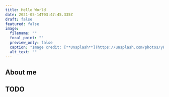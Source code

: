 ```yaml
---
title: Hello World
date: 2021-05-14T03:47:45.335Z
draft: false
featured: false
image:
  filename: ""
  focal_point: ""
  preview_only: false
  caption: "Image credit: [**Unsplash**](https://unsplash.com/photos/yFHOYl5ESxQ)"
  alt_text: ""
---
```

## About me

## TODO